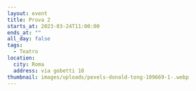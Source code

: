 ```yaml
---
layout: event
title: Prova 2
starts_at: 2023-03-24T11:00:00
ends_at: ""
all_day: false
tags:
  - Teatro
location:
  city: Roma
  address: via gobetti 10
thumbnail: images/uploads/pexels-donald-tong-109669-1-.webp
---
```

